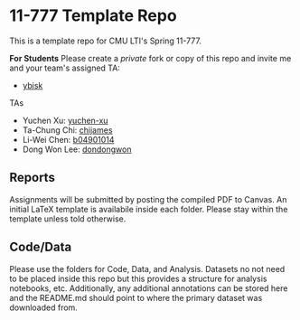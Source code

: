 # 11-777 Template Repo
This is a template repo for CMU LTI's Spring 11-777.

**For Students**
Please create a *private* fork or copy of this repo and invite me and your team's assigned TA:
- [ybisk](https://github.com/ybisk)

TAs
- Yuchen Xu: [yuchen-xu](https://github.com/yuchen-xu)
- Ta-Chung Chi: [chijames](https://github.com/chijames)
- Li-Wei Chen: [b04901014](https://github.com/b04901014)
- Dong Won Lee: [dondongwon](https://github.com/dondongwon)


## Reports 
Assignments will be submitted by posting the compiled PDF to Canvas. An initial LaTeX template is availabile inside each folder.  Please stay within the template unless told otherwise.

## Code/Data
Please use the folders for Code, Data, and Analysis.  Datasets no not need to be placed inside this repo but this provides a structure for analysis notebooks, etc.  Additionally, any additional annotations can be stored here and the README.md should point to where the primary dataset was downloaded from.
